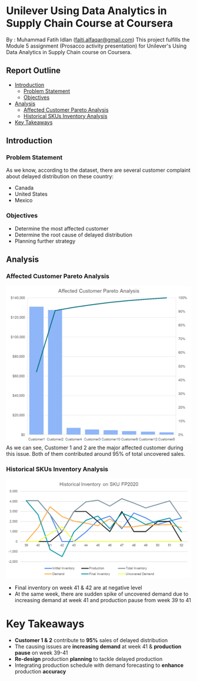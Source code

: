 # **Unilever Using Data Analytics in Supply Chain Course at Coursera**

By    : Muhammad Fatih Idlan (faiti.alfaqar@gmail.com)
This project fulfills the Module 5 assignment (Prosacco activity presentation) for Unilever's Using Data Analytics in Supply Chain course on Coursera.

## Report Outline
- [Introduction](#introduction)
  - [Problem Statement](#problem-statement)
  - [Objectives](#objectives)
- [Analysis](#analysis)
  - [Affected Customer Pareto Analysis](#affected-customer-pareto-analysis)
  - [Historical SKUs Inventory Analysis](#historical-skus-inventory-analysis)
- [Key Takeaways](#key-takeaways)

## Introduction
### Problem Statement
As we know, according to the dataset, there are several customer complaint about delayed distribution on these country:
* Canada
* United States
* Mexico

### Objectives
* Determine the most affected customer
* Determine the root cause of delayed distribution
* Planning further strategy

## Analysis
### Affected Customer Pareto Analysis
![Affected Customer](Assets/AffectedCustomer.png)
As we can see, Customer 1 and 2 are the major affected customer during this issue. Both of them contributed around 95% of total uncovered sales.

### Historical SKUs Inventory Analysis
![Historical SKUs Inventory Analysis](Assets/HistoricalInventory.png)

* Final inventory on week 41 & 42 are at negative level
* At the same week, there are sudden spike of uncovered demand due to increasing demand at week 41 and production pause from week 39 to 41

# Key Takeaways
* **Customer 1 & 2** contribute to **95%** sales of delayed distribution
* The causing issues are **increasing demand** at week 41 & **production pause** on week 39-41
* **Re-design** production **planning** to tackle delayed production
* Integrating production schedule with demand forecasting to **enhance** production **accuracy**
